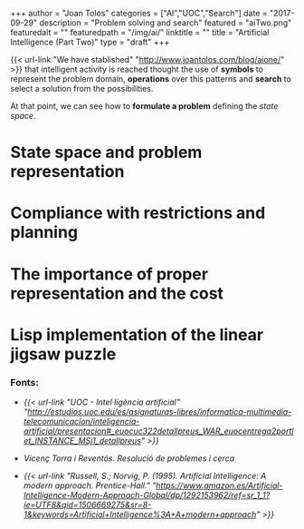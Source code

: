 +++
author = "Joan Tolos"
categories = ["AI","UOC","Search"]
date = "2017-09-29"
description = "Problem solving and search"
featured = "aiTwo.png"
featuredalt = ""
featuredpath = "/img/ai/"
linktitle = ""
title = "Artificial Intelligence (Part Two)"
type = "draft"
+++

{{< url-link "We have stablished" "http://www.joantolos.com/blog/aione/" >}} that intelligent activity is reached thought the use of **symbols** to represent the problem domain, **operations** over this patterns and **search** to select a solution from the possibilities.

At that point, we can see how to **formulate a problem** defining the _state space_.

# State space and problem representation

# Compliance with restrictions and planning

# The importance of proper representation and the cost

# Lisp implementation of the linear jigsaw puzzle

### Fonts:

* _{{< url-link "UOC - Intel·ligència artificial" "http://estudios.uoc.edu/es/asignaturas-libres/informatica-multimedia-telecomunicacion/inteligencia-artificial/presentacion#_euocuc322detallpreus_WAR_euocentrega2portlet_INSTANCE_MSj1_detallpreus" >}}_

* _Vicenç Torra i Reventós. Resolució de problemes i cerca_

* _{{< url-link "Russell, S.; Norvig, P. (1995). Artificial Intelligence: A modern approach. Prentice-Hall." "https://www.amazon.es/Artificial-Intelligence-Modern-Approach-Global/dp/1292153962/ref=sr_1_1?ie=UTF8&qid=1506669275&sr=8-1&keywords=Artificial+Intelligence%3A+A+modern+approach" >}}_
